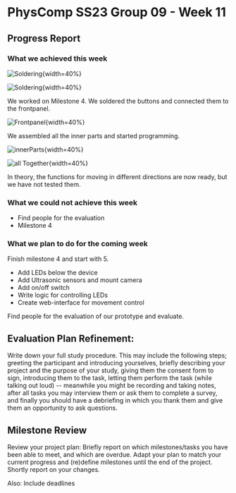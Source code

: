 # PhysComp SS23 Group 09 - Week 11

## Progress Report

### What we achieved this week

![Soldering](Figures/solderingButton.jpg){width=40%}

![Soldering](Figures/solderingButton2.jpg){width=40%}

We worked on Milestone 4. We soldered the buttons and connected them to the frontpanel. 

![Frontpanel](Figures/finishedFrontpanel.jpg){width=40%}

We assembled all the inner parts and started programming.

![innerParts](Figures/innerComponents_connected.jpg){width=40%}


![all Together](Figures/allTogether.jpg){width=40%}

In theory, the functions for moving in different directions are now ready, but we have not tested them.


### What we could not achieve this week

* Find people for the evaluation
* Milestone 4

### What we plan to do for the coming week

Finish milestone 4 and start with 5. 
* Add LEDs below the device
* Add Ultrasonic sensors and mount camera
* Add on/off switch
* Write logic for controlling LEDs
* Create web-interface for movement control

Find people for the evaluation of our prototype and evaluate.


## Evaluation Plan Refinement:
Write down your full study procedure. This may include the following steps; greeting the participant and introducing yourselves, briefly describing your project and the purpose of your study, giving them the consent form to sign, introducing them to the task, letting them perform the task (while talking out loud) -- meanwhile you might be recording and taking notes, after all tasks you may interview them or ask them to complete a survey, and finally you should have a debriefing in which you thank them and give them an opportunity to ask questions.


## Milestone Review
Review your project plan: Briefly report on which milestones/tasks you have been able to meet, and which are overdue. Adapt your plan to match your current progress and (re)define milestones until the end of the project. Shortly report on your changes.

Also: Include deadlines
